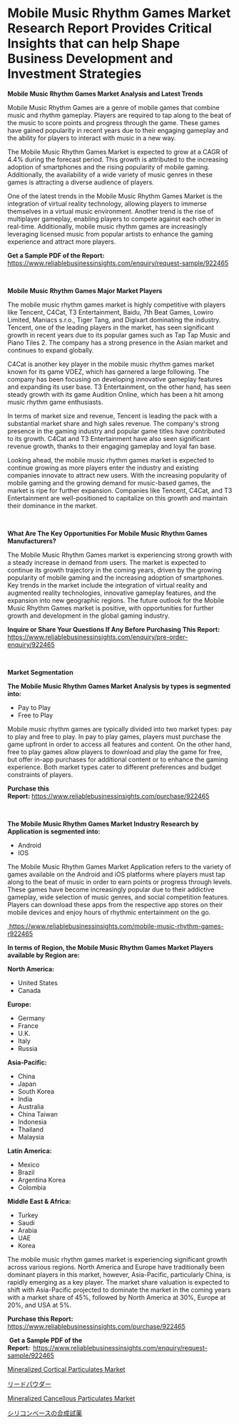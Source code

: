 <p><h1>Mobile Music Rhythm Games Market Research Report Provides Critical Insights that can help Shape Business Development and Investment Strategies</h1></p><p><strong>Mobile Music Rhythm Games Market Analysis and Latest Trends</strong></p>
<p><p>Mobile Music Rhythm Games are a genre of mobile games that combine music and rhythm gameplay. Players are required to tap along to the beat of the music to score points and progress through the game. These games have gained popularity in recent years due to their engaging gameplay and the ability for players to interact with music in a new way.</p><p>The Mobile Music Rhythm Games Market is expected to grow at a CAGR of 4.4% during the forecast period. This growth is attributed to the increasing adoption of smartphones and the rising popularity of mobile gaming. Additionally, the availability of a wide variety of music genres in these games is attracting a diverse audience of players.</p><p>One of the latest trends in the Mobile Music Rhythm Games Market is the integration of virtual reality technology, allowing players to immerse themselves in a virtual music environment. Another trend is the rise of multiplayer gameplay, enabling players to compete against each other in real-time. Additionally, mobile music rhythm games are increasingly leveraging licensed music from popular artists to enhance the gaming experience and attract more players.</p></p>
<p><strong>Get a Sample PDF of the Report:&nbsp;</strong> <a href="https://www.reliablebusinessinsights.com/enquiry/request-sample/922465">https://www.reliablebusinessinsights.com/enquiry/request-sample/922465</a></p>
<p>&nbsp;</p>
<p><strong>Mobile Music Rhythm Games Major Market Players</strong></p>
<p><p>The mobile music rhythm games market is highly competitive with players like Tencent, C4Cat, T3 Entertainment, Baidu, 7th Beat Games, Lowiro Limited, Maniacs s.r.o., Tiger Tang, and Digixart dominating the industry. Tencent, one of the leading players in the market, has seen significant growth in recent years due to its popular games such as Tap Tap Music and Piano Tiles 2. The company has a strong presence in the Asian market and continues to expand globally.</p><p>C4Cat is another key player in the mobile music rhythm games market known for its game VOEZ, which has garnered a large following. The company has been focusing on developing innovative gameplay features and expanding its user base. T3 Entertainment, on the other hand, has seen steady growth with its game Audition Online, which has been a hit among music rhythm game enthusiasts.</p><p>In terms of market size and revenue, Tencent is leading the pack with a substantial market share and high sales revenue. The company's strong presence in the gaming industry and popular game titles have contributed to its growth. C4Cat and T3 Entertainment have also seen significant revenue growth, thanks to their engaging gameplay and loyal fan base.</p><p>Looking ahead, the mobile music rhythm games market is expected to continue growing as more players enter the industry and existing companies innovate to attract new users. With the increasing popularity of mobile gaming and the growing demand for music-based games, the market is ripe for further expansion. Companies like Tencent, C4Cat, and T3 Entertainment are well-positioned to capitalize on this growth and maintain their dominance in the market.</p></p>
<p>&nbsp;</p>
<p><strong>What Are The Key Opportunities For Mobile Music Rhythm Games Manufacturers?</strong></p>
<p><p>The Mobile Music Rhythm Games market is experiencing strong growth with a steady increase in demand from users. The market is expected to continue its growth trajectory in the coming years, driven by the growing popularity of mobile gaming and the increasing adoption of smartphones. Key trends in the market include the integration of virtual reality and augmented reality technologies, innovative gameplay features, and the expansion into new geographic regions. The future outlook for the Mobile Music Rhythm Games market is positive, with opportunities for further growth and development in the global gaming industry.</p></p>
<p><strong>Inquire or Share Your Questions If Any Before Purchasing This Report:</strong> <a href="https://www.reliablebusinessinsights.com/enquiry/pre-order-enquiry/922465">https://www.reliablebusinessinsights.com/enquiry/pre-order-enquiry/922465</a></p>
<p>&nbsp;</p>
<p><strong>Market Segmentation</strong></p>
<p><strong>The Mobile Music Rhythm Games Market Analysis by types is segmented into:</strong></p>
<p><ul><li>Pay to Play</li><li>Free to Play</li></ul></p>
<p><p>Mobile music rhythm games are typically divided into two market types: pay to play and free to play. In pay to play games, players must purchase the game upfront in order to access all features and content. On the other hand, free to play games allow players to download and play the game for free, but offer in-app purchases for additional content or to enhance the gaming experience. Both market types cater to different preferences and budget constraints of players.</p></p>
<p><strong>Purchase this Report:&nbsp;</strong><a href="https://www.reliablebusinessinsights.com/purchase/922465">https://www.reliablebusinessinsights.com/purchase/922465</a></p>
<p>&nbsp;</p>
<p><strong>The Mobile Music Rhythm Games Market Industry Research by Application is segmented into:</strong></p>
<p><ul><li>Android</li><li>IOS</li></ul></p>
<p><p>The Mobile Music Rhythm Games Market Application refers to the variety of games available on the Android and iOS platforms where players must tap along to the beat of music in order to earn points or progress through levels. These games have become increasingly popular due to their addictive gameplay, wide selection of music genres, and social competition features. Players can download these apps from the respective app stores on their mobile devices and enjoy hours of rhythmic entertainment on the go.</p></p>
<p><a href="https://www.reliablebusinessinsights.com/mobile-music-rhythm-games-r922465">&nbsp;https://www.reliablebusinessinsights.com/mobile-music-rhythm-games-r922465</a></p>
<p><strong>In terms of Region, the Mobile Music Rhythm Games Market Players available by Region are:</strong></p>
<p>
    <p> <strong> North America: </strong>
        <ul>
            <li>United States</li>
            <li>Canada</li>
        </ul>
        </p> 
    <p> <strong> Europe: </strong>
        <ul>
            <li>Germany</li>
            <li>France</li>
            <li>U.K.</li>
            <li>Italy</li>
            <li>Russia</li>
        </ul>
        </p> 
    <p> <strong> Asia-Pacific: </strong>
        <ul>
            <li>China</li>
            <li>Japan</li>
            <li>South Korea</li>
            <li>India</li>
            <li>Australia</li>
            <li>China Taiwan</li>
            <li>Indonesia</li>
            <li>Thailand</li>
            <li>Malaysia</li>
        </ul>
        </p> 
    <p> <strong> Latin America: </strong>
        <ul>
            <li>Mexico</li>
            <li>Brazil</li>
            <li>Argentina Korea</li>
            <li>Colombia</li>
        </ul>
        </p> 
    <p> <strong> Middle East & Africa: </strong>
        <ul>
            <li>Turkey</li>
            <li>Saudi</li>
            <li>Arabia</li>
            <li>UAE</li>
            <li>Korea</li>
        </ul>
    </p>
    </p>
<p><p>The mobile music rhythm games market is experiencing significant growth across various regions. North America and Europe have traditionally been dominant players in this market, however, Asia-Pacific, particularly China, is rapidly emerging as a key player. The market share valuation is expected to shift with Asia-Pacific projected to dominate the market in the coming years with a market share of 45%, followed by North America at 30%, Europe at 20%, and USA at 5%.</p></p>
<p><strong>Purchase this Report: </strong><a href="https://www.reliablebusinessinsights.com/purchase/922465">https://www.reliablebusinessinsights.com/purchase/922465</a></p>
<p>&nbsp;<strong>Get a Sample PDF of the Report:&nbsp;&nbsp;</strong><a href="https://www.reliablebusinessinsights.com/enquiry/request-sample/922465">https://www.reliablebusinessinsights.com/enquiry/request-sample/922465</a></p>
<p><strong></strong></p>
<p><p><a href="https://github.com/sajonf007/Market-Research-Report-List-1/blob/main/mineralized-cortical-particulates-market.md">Mineralized Cortical Particulates Market</a></p><p><a href="https://github.com/TerrellConn/Market-Research-Report-List-2/blob/main/3291599175317.md">リードパウダー</a></p><p><a href="https://github.com/qdaxyrhp12/Market-Research-Report-List-1/blob/main/mineralized-cancellous-particulates-market.md">Mineralized Cancellous Particulates Market</a></p><p><a href="https://github.com/RandallRunte2023/Market-Research-Report-List-1/blob/main/5051854175318.md">シリコンベースの合成試薬</a></p></p>